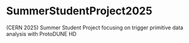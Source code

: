 # SummerStudentProject2025
(CERN 2025) Summer Student Project focusing on trigger primitive data analysis with ProtoDUNE HD
